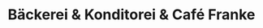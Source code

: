 ---
title: "Bäckerei & Konditorei & Café Franke"
url: /dresden/baeckerei-und-konditorei-und-cafe-franke/
shop: Bäckerei
---